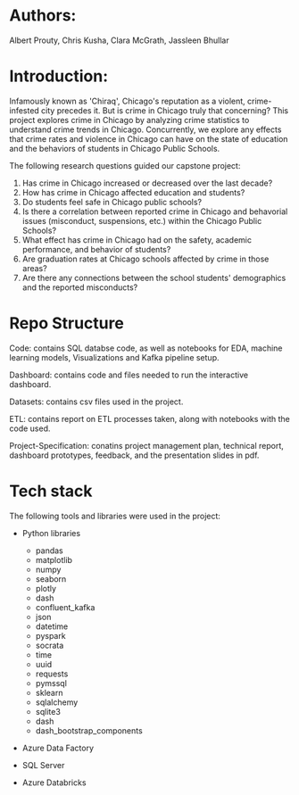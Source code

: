 # Authors: 

Albert Prouty, Chris Kusha, Clara McGrath, Jassleen Bhullar


# Introduction:

Infamously known as 'Chiraq', Chicago's reputation as a violent, crime-infested city precedes it. But is crime in Chicago truly that concerning? This project explores crime in Chicago by analyzing crime statistics to understand crime trends in Chicago. Concurrently, we explore any effects that crime rates and violence in Chicago can have on the state of education and the behaviors of students in Chicago Public Schools.

The following research questions guided our capstone project: 

  1. Has crime in Chicago increased or decreased over the last decade?
  2. How has crime in Chicago affected education and students?
  3. Do students feel safe in Chicago public schools?
  4. Is there a correlation between reported crime in Chicago and behavorial issues (misconduct, suspensions, etc.) within the Chicago Public Schools?
  5. What effect has crime in Chicago had on the safety, academic performance, and behavior of students?
  6. Are graduation rates at Chicago schools affected by crime in those areas?
  7. Are there any connections between the school students' demographics and the reported misconducts?
  
# Repo Structure  

Code: contains SQL databse code, as well as notebooks for EDA, machine learning models, Visualizations and Kafka pipeline setup.

Dashboard: contains code and files needed to run the interactive dashboard.

Datasets: contains csv files used in the project.

ETL: contains report on ETL processes taken, along with notebooks with the code used.

Project-Specification: conatins project management plan, technical report, dashboard prototypes, feedback, and the presentation slides in pdf.

# Tech stack
The following tools and libraries were used in the project:
- Python libraries
  - pandas
  - matplotlib
  - numpy
  - seaborn
  - plotly
  - dash
  - confluent_kafka
  - json
  - datetime
  - pyspark
  - socrata
  - time
  - uuid
  - requests
  - pymssql
  - sklearn
  - sqlalchemy
  - sqlite3
  - dash
  - dash_bootstrap_components
  
- Azure Data Factory
- SQL Server
- Azure Databricks
